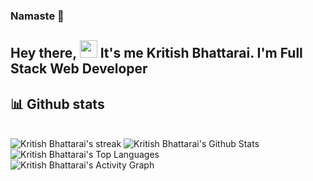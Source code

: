 ### Namaste 🙏

<!-- <img src="https://github-readme-stats.vercel.app/api?username=kritish58&count_private=true&&show_icons=true&title_color=6e9a44&icon_color=bad072&text_color=d5e2ed&bg_color=023026&fbclid=IwAR0IyWkThrhvEulrwsa-52KTiUUCo6G4h4alQk6hJdqFA6y3gForrgXN-V4">
 -->

<!-- <img alt="Kritish Bhattarai's streak" src="https://raw.githubusercontent.com/kritish58/kritish58/main/assets/profile.png" /> -->

## Hey there, <img src="https://media.giphy.com/media/hvRJCLFzcasrR4ia7z/giphy.gif" width="28"> It's me Kritish Bhattarai. I'm Full Stack Web Developer

## 📊 Github stats

  <br/>
  <img title="🔥 Get streak stats for your profile at git.io/streak-stats" alt="Kritish Bhattarai's streak" src="https://github-readme-streak-stats.herokuapp.com/?user=kritish58&theme=monokai-metallian&hide_border=true" />
<img alt="Kritish Bhattarai's Github Stats" src="https://github-readme-stats.vercel.app/api/?username=kritish58&show_icons=true&count_private=true&theme=react&hide_border=true&bg_color=1F222E&title_color=F85D7F&icon_color=F8D866" />
  <img alt="Kritish Bhattarai's Top Languages" src="https://github-readme-stats.vercel.app/api/top-langs/?username=kritish58&langs_count=8&layout=compact&theme=react&hide_border=true&bg_color=1F222E&title_color=F85D7F&icon_color=F8D866" />
  <br/>

<img alt="Kritish Bhattarai's Activity Graph" src="https://activity-graph.herokuapp.com/graph?username=kritish58&bg_color=1F222E&color=F8D866&line=F85D7F&point=FFFFFF&hide_border=true" />


<!--
**Kritish58/Kritish58** is a ✨ _special_ ✨ repository because its `README.md` (this file) appears on your GitHub profile.

Here are some ideas to get you started:

- 🔭 I’m currently working on ...
- 🌱 I’m currently learning ...
- 👯 I’m looking to collaborate on ...
- 🤔 I’m looking for help with ...
- 💬 Ask me about ...
- 📫 How to reach me: ...
- 😄 Pronouns: ...
- ⚡ Fun fact: ...
-->
